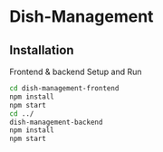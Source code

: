 # Dish-Management

## Installation

Frontend & backend Setup and Run

```bash
cd dish-management-frontend
npm install
npm start 
cd ../
dish-management-backend
npm install
npm start
```
